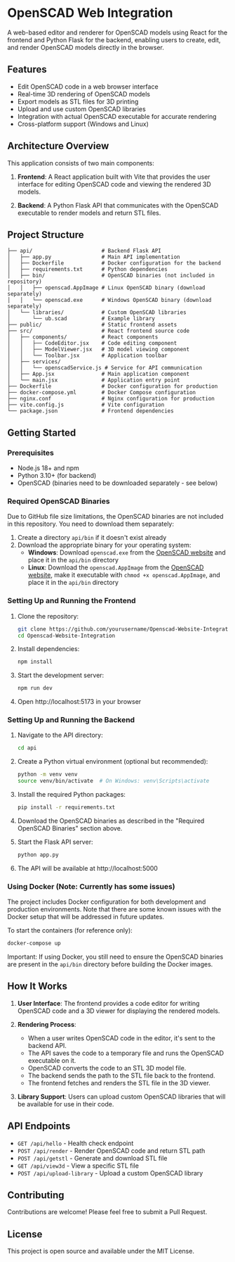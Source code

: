 # OpenSCAD Web Integration

A web-based editor and renderer for OpenSCAD models using React for the frontend and Python Flask for the backend, enabling users to create, edit, and render OpenSCAD models directly in the browser.

## Features

- Edit OpenSCAD code in a web browser interface
- Real-time 3D rendering of OpenSCAD models 
- Export models as STL files for 3D printing
- Upload and use custom OpenSCAD libraries
- Integration with actual OpenSCAD executable for accurate rendering
- Cross-platform support (Windows and Linux)

## Architecture Overview

This application consists of two main components:

1. **Frontend**: A React application built with Vite that provides the user interface for editing OpenSCAD code and viewing the rendered 3D models.

2. **Backend**: A Python Flask API that communicates with the OpenSCAD executable to render models and return STL files.

## Project Structure

```
├── api/                      # Backend Flask API
│   ├── app.py                # Main API implementation
│   ├── Dockerfile            # Docker configuration for the backend
│   ├── requirements.txt      # Python dependencies
│   ├── bin/                  # OpenSCAD binaries (not included in repository)
│   │   ├── openscad.AppImage # Linux OpenSCAD binary (download separately)
│   │   └── openscad.exe      # Windows OpenSCAD binary (download separately)
│   └── libraries/            # Custom OpenSCAD libraries
│       └── ub.scad           # Example library
├── public/                   # Static frontend assets
├── src/                      # React frontend source code
│   ├── components/           # React components
│   │   ├── CodeEditor.jsx    # Code editing component
│   │   ├── ModelViewer.jsx   # 3D model viewing component
│   │   └── Toolbar.jsx       # Application toolbar
│   ├── services/             
│   │   └── openscadService.js # Service for API communication
│   ├── App.jsx               # Main application component
│   └── main.jsx              # Application entry point
├── Dockerfile                # Docker configuration for production
├── docker-compose.yml        # Docker Compose configuration
├── nginx.conf                # Nginx configuration for production
├── vite.config.js            # Vite configuration
└── package.json              # Frontend dependencies
```

## Getting Started

### Prerequisites

- Node.js 18+ and npm
- Python 3.10+ (for backend)
- OpenSCAD (binaries need to be downloaded separately - see below)

### Required OpenSCAD Binaries

Due to GitHub file size limitations, the OpenSCAD binaries are not included in this repository. You need to download them separately:

1. Create a directory `api/bin` if it doesn't exist already
2. Download the appropriate binary for your operating system:
   - **Windows**: Download `openscad.exe` from the [OpenSCAD website](https://openscad.org/downloads.html) and place it in the `api/bin` directory
   - **Linux**: Download the `openscad.AppImage` from the [OpenSCAD website](https://openscad.org/downloads.html), make it executable with `chmod +x openscad.AppImage`, and place it in the `api/bin` directory

### Setting Up and Running the Frontend

1. Clone the repository:
   ```bash
   git clone https://github.com/yourusername/Openscad-Website-Integration.git
   cd Openscad-Website-Integration
   ```

2. Install dependencies:
   ```bash
   npm install
   ```

3. Start the development server:
   ```bash
   npm run dev
   ```

4. Open http://localhost:5173 in your browser

### Setting Up and Running the Backend

1. Navigate to the API directory:
   ```bash
   cd api
   ```

2. Create a Python virtual environment (optional but recommended):
   ```bash
   python -m venv venv
   source venv/bin/activate  # On Windows: venv\Scripts\activate
   ```

3. Install the required Python packages:
   ```bash
   pip install -r requirements.txt
   ```

4. Download the OpenSCAD binaries as described in the "Required OpenSCAD Binaries" section above.

5. Start the Flask API server:
   ```bash
   python app.py
   ```

6. The API will be available at http://localhost:5000

### Using Docker (Note: Currently has some issues)

The project includes Docker configuration for both development and production environments. Note that there are some known issues with the Docker setup that will be addressed in future updates.

To start the containers (for reference only):

```bash
docker-compose up
```

Important: If using Docker, you still need to ensure the OpenSCAD binaries are present in the `api/bin` directory before building the Docker images.

## How It Works

1. **User Interface**: The frontend provides a code editor for writing OpenSCAD code and a 3D viewer for displaying the rendered models.
   
2. **Rendering Process**:
   - When a user writes OpenSCAD code in the editor, it's sent to the backend API.
   - The API saves the code to a temporary file and runs the OpenSCAD executable on it.
   - OpenSCAD converts the code to an STL 3D model file.
   - The backend sends the path to the STL file back to the frontend.
   - The frontend fetches and renders the STL file in the 3D viewer.

3. **Library Support**: Users can upload custom OpenSCAD libraries that will be available for use in their code.

## API Endpoints

- `GET /api/hello` - Health check endpoint
- `POST /api/render` - Render OpenSCAD code and return STL path
- `POST /api/getstl` - Generate and download STL file
- `GET /api/view3d` - View a specific STL file
- `POST /api/upload-library` - Upload a custom OpenSCAD library

## Contributing

Contributions are welcome! Please feel free to submit a Pull Request.

## License

This project is open source and available under the MIT License.
